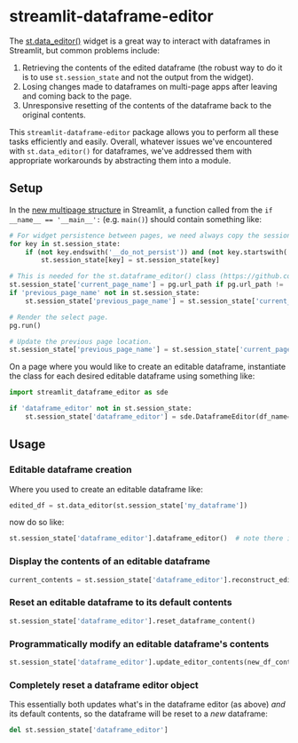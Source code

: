 # streamlit-dataframe-editor

The [st.data_editor()](https://docs.streamlit.io/library/advanced-features/dataframes) widget is a great way to interact with dataframes in Streamlit, but common problems include:

1. Retrieving the contents of the edited dataframe (the robust way to do it is to use `st.session_state` and not the output from the widget).
1. Losing changes made to dataframes on multi-page apps after leaving and coming back to the page.
1. Unresponsive resetting of the contents of the dataframe back to the original contents.

This `streamlit-dataframe-editor` package allows you to perform all these tasks efficiently and easily. Overall, whatever issues we've encountered with `st.data_editor()` for dataframes, we've addressed them with appropriate workarounds by abstracting them into a module.

## Setup

In the [new multipage structure](https://docs.streamlit.io/develop/concepts/multipage-apps/page-and-navigation) in Streamlit, a function called from the `if __name__ == '__main__':` (e.g. `main()`) should contain something like:

```python
# For widget persistence between pages, we need always copy the session state to itself, being careful with widgets that cannot be persisted, like st.data_editor() (where we use the "__do_not_persist" suffix to avoid persisting it).
for key in st.session_state:
    if (not key.endswith('__do_not_persist')) and (not key.startswith('FormSubmitter:')):
        st.session_state[key] = st.session_state[key]

# This is needed for the st.dataframe_editor() class (https://github.com/andrew-weisman/streamlit-dataframe-editor) but is also useful for seeing where we are and where we've been.
st.session_state['current_page_name'] = pg.url_path if pg.url_path != '' else 'Home'
if 'previous_page_name' not in st.session_state:
    st.session_state['previous_page_name'] = st.session_state['current_page_name']

# Render the select page.
pg.run()

# Update the previous page location.
st.session_state['previous_page_name'] = st.session_state['current_page_name']
```

On a page where you would like to create an editable dataframe, instantiate the class for each desired editable dataframe using something like:

```python
import streamlit_dataframe_editor as sde

if 'dataframe_editor' not in st.session_state:
    st.session_state['dataframe_editor'] = sde.DataframeEditor(df_name='my_dataframe', default_df_contents=pd.DataFrame({'a': [1, 2, 3], 'b': [4, 5, 6]}))
```

## Usage

### Editable dataframe creation

Where you used to create an editable dataframe like:

```python
edited_df = st.data_editor(st.session_state['my_dataframe'])
```

now do so like:

```python
st.session_state['dataframe_editor'].dataframe_editor()  # note there is no return variable
```

### Display the contents of an editable dataframe

```python
current_contents = st.session_state['dataframe_editor'].reconstruct_edited_dataframe()
```

### Reset an editable dataframe to its default contents

```python
st.session_state['dataframe_editor'].reset_dataframe_content()
```

### Programmatically modify an editable dataframe's contents

```python
st.session_state['dataframe_editor'].update_editor_contents(new_df_contents=pd.DataFrame({'c': [11, 13], 'd': [14, 16]}))
```

### Completely reset a dataframe editor object

This essentially both updates what's in the dataframe editor (as above) *and* its default contents, so the dataframe will be reset to a *new* dataframe:

```python
del st.session_state['dataframe_editor']
```
